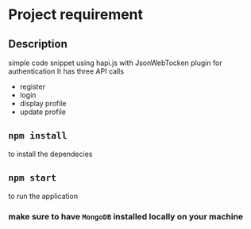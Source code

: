 # Project requirement


## Description 
simple code snippet using hapi.js with JsonWebTocken plugin for authentication 
It has three API calls 
  - register 
  - login
  - display profile
  - update profile 
  
## `npm install`
to install the dependecies

## `npm start`
to run the application

### make sure to have `MongoDB` installed locally on your machine
